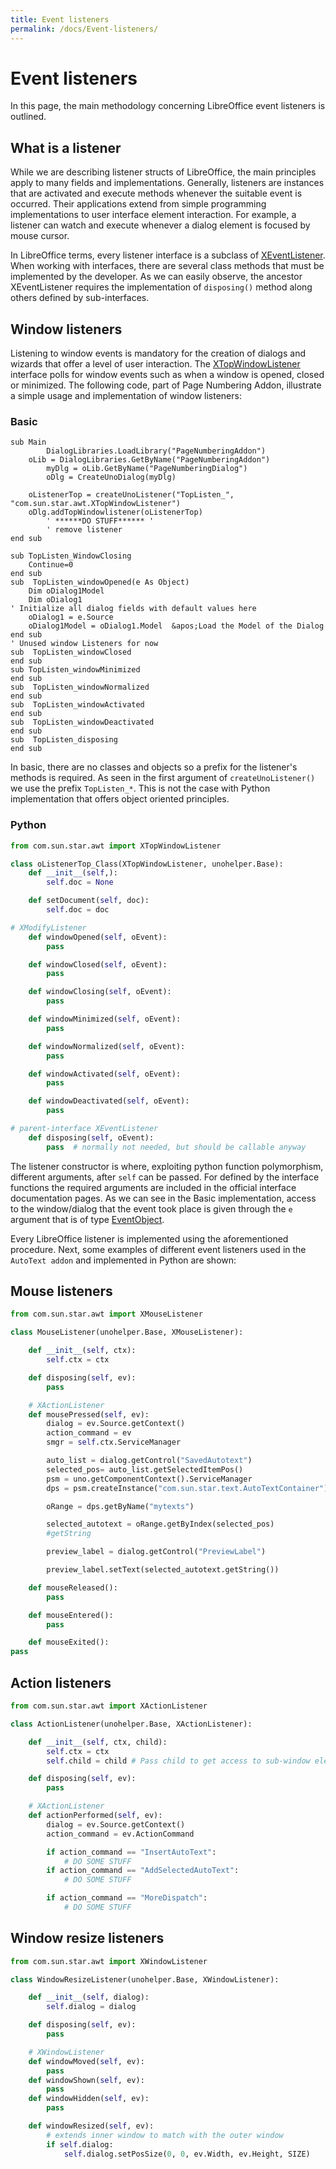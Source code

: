 ```yaml
---
title: Event listeners
permalink: /docs/Event-listeners/
---
```


# Event listeners
In this page, the main methodology concerning LibreOffice event listeners is outlined. 

## What is a listener
While we are describing listener structs of LibreOffice, the main principles apply to many fields and implementations. Generally, listeners are instances that are activated and execute methods whenever the suitable event is occurred. Their applications extend from simple programming implementations to user interface element interaction. For example, a listener can watch and execute whenever a dialog element is focused by mouse cursor.

In LibreOffice terms, every listener interface is a subclass of [XEventListener](https://api.libreoffice.org/docs/idl/ref/interfacecom_1_1sun_1_1star_1_1lang_1_1XEventListener.html). When working with interfaces, there are several class methods that must be implemented by the developer. As we can easily observe, the ancestor XEventListener requires the implementation of `disposing()` method along others defined by sub-interfaces.

## Window listeners
Listening to window events is mandatory for the creation of dialogs and wizards that offer a level of user interaction. The [XTopWindowListener](https://api.libreoffice.org/docs/idl/ref/interfacecom_1_1sun_1_1star_1_1awt_1_1XTopWindowListener.html) interface polls for window events such as when a window is opened, closed or minimized. The following code, part of Page Numbering Addon, illustrate a simple usage and implementation of window listeners:

### Basic
```Basic
sub Main
        DialogLibraries.LoadLibrary("PageNumberingAddon")
	oLib = DialogLibraries.GetByName("PageNumberingAddon")
        myDlg = oLib.GetByName("PageNumberingDialog")
        oDlg = CreateUnoDialog(myDlg)

	oListenerTop = createUnoListener("TopListen_", "com.sun.star.awt.XTopWindowListener")
	oDlg.addTopWindowlistener(oListenerTop) 
        ' ******DO STUFF****** '
        ' remove listener 
end sub

sub TopListen_WindowClosing
	Continue=0
end sub
sub  TopListen_windowOpened(e As Object)
	Dim oDialog1Model
	Dim oDialog1
' Initialize all dialog fields with default values here	
	oDialog1 = e.Source	
	oDialog1Model = oDialog1.Model  &apos;Load the Model of the Dialog
end sub
' Unused window Listeners for now
sub  TopListen_windowClosed
end sub
sub TopListen_windowMinimized
end sub
sub  TopListen_windowNormalized
end sub
sub  TopListen_windowActivated
end sub
sub  TopListen_windowDeactivated
end sub
sub  TopListen_disposing
end sub
```
In basic, there are no classes and objects so a prefix for the listener's methods is required. As seen in the first argument of `createUnoListener()` we use the prefix `TopListen_*`. This is not the case with Python implementation that offers object oriented principles.

### Python
```Python
from com.sun.star.awt import XTopWindowListener

class oListenerTop_Class(XTopWindowListener, unohelper.Base):
    def __init__(self,):
        self.doc = None

    def setDocument(self, doc):
        self.doc = doc

# XModifyListener
    def windowOpened(self, oEvent):
        pass

    def windowClosed(self, oEvent):
        pass

    def windowClosing(self, oEvent):
        pass

    def windowMinimized(self, oEvent):
        pass

    def windowNormalized(self, oEvent):
        pass

    def windowActivated(self, oEvent):
        pass

    def windowDeactivated(self, oEvent):
        pass

# parent-interface XEventListener
    def disposing(self, oEvent):
        pass  # normally not needed, but should be callable anyway

```       
The listener constructor is where, exploiting python function polymorphism, different arguments, after `self` can be passed. For defined by the interface functions the required arguments are included in the official interface documentation pages. As we can see in the Basic implementation, access to the window/dialog that the event took place is given through the `e` argument that is of type [EventObject](https://api.libreoffice.org/docs/idl/ref/structcom_1_1sun_1_1star_1_1lang_1_1EventObject.html).

Every LibreOffice listener is implemented using the aforementioned procedure. Next, some examples of different event listeners used in the `AutoText addon` and implemented in Python are shown:

## Mouse listeners
```Python
from com.sun.star.awt import XMouseListener

class MouseListener(unohelper.Base, XMouseListener):

    def __init__(self, ctx):
        self.ctx = ctx

    def disposing(self, ev):
        pass

    # XActionListener
    def mousePressed(self, ev):
        dialog = ev.Source.getContext()
        action_command = ev
        smgr = self.ctx.ServiceManager

        auto_list = dialog.getControl("SavedAutotext")
        selected_pos= auto_list.getSelectedItemPos()
        psm = uno.getComponentContext().ServiceManager
        dps = psm.createInstance("com.sun.star.text.AutoTextContainer")

        oRange = dps.getByName("mytexts")

        selected_autotext = oRange.getByIndex(selected_pos)
        #getString

        preview_label = dialog.getControl("PreviewLabel")

        preview_label.setText(selected_autotext.getString())

    def mouseReleased():
        pass

    def mouseEntered():
        pass

    def mouseExited():
pass
```

## Action listeners
```Python
from com.sun.star.awt import XActionListener

class ActionListener(unohelper.Base, XActionListener):

    def __init__(self, ctx, child):
        self.ctx = ctx
        self.child = child # Pass child to get access to sub-window elements

    def disposing(self, ev):
        pass

    # XActionListener
    def actionPerformed(self, ev):
        dialog = ev.Source.getContext()
        action_command = ev.ActionCommand

        if action_command == "InsertAutoText":
           	# DO SOME STUFF
        if action_command == "AddSelectedAutoText":
            # DO SOME STUFF

        if action_command == "MoreDispatch":
            # DO SOME STUFF
```

## Window resize listeners
```Python
from com.sun.star.awt import XWindowListener

class WindowResizeListener(unohelper.Base, XWindowListener):

    def __init__(self, dialog):
        self.dialog = dialog

    def disposing(self, ev):
        pass

    # XWindowListener
    def windowMoved(self, ev):
        pass
    def windowShown(self, ev):
        pass
    def windowHidden(self, ev):
        pass

    def windowResized(self, ev):
        # extends inner window to match with the outer window
        if self.dialog:
			self.dialog.setPosSize(0, 0, ev.Width, ev.Height, SIZE)
```
